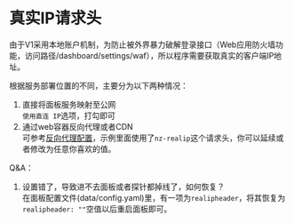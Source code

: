 # 真实IP请求头

由于V1采用本地账户机制，为防止被外界暴力破解登录接口（Web应用防火墙功能，访问路径/dashboard/settings/waf），所以程序需要获取真实的客户端IP地址。

根据服务部署位置的不同，主要分为以下两种情况： 
1. 直接将面板服务映射至公网  
`使用直连 IP`选项，打勾即可
2. 通过web容器反向代理或者CDN  
    可参考[反向代理配置](/guide/q3.html)，示例里面使用了`nz-realip`这个请求头，你可以延续或者修改为任意你喜欢的值。

Q&A：
1. 设置错了，导致进不去面板或者探针都掉线了，如何恢复？  
在面板配置文件(data/config.yaml)里，有一项为`realipheader`，将其恢复为`realipheader: ""`空值以后重启面板即可。